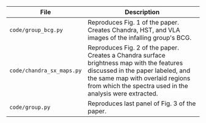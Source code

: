 
|File|Description|
|---|---|
|`code/group_bcg.py` | Reproduces Fig. 1 of the paper. Creates Chandra, HST, and VLA images of the infalling group's BCG.|
|`code/chandra_sx_maps.py` | Reproduces Fig. 2 of the paper. Creates a Chandra surface brightness map with the features discussed in the paper labeled, and the same map with overlaid regions from which the spectra used in the analysis were extracted.|
|`code/group.py` | Reproduces last panel of Fig. 3 of the paper.|
